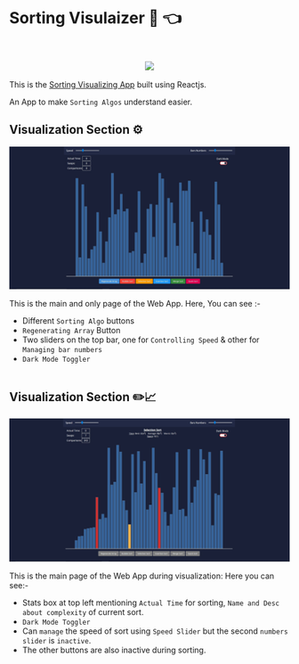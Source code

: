 # **Sorting Visulaizer 📅 👈**

<br/>

<p align="center">
<img src="https://img.shields.io/badge/frontend-ReactJS-blue?style=flat&logo=React">

<br/>

This is the [Sorting Visualizing App](https://sortingalgovisualizer.netlify.app) built using Reactjs.

An App to make `Sorting Algos` understand easier.
<br />

## **Visualization Section ⚙️**

<img src="./assets/1.jpg">

This is the main and only page of the Web App. Here, You can see :-

- Different `Sorting Algo` buttons
- `Regenerating Array` Button
- Two sliders on the top bar, one for `Controlling Speed` & other for `Managing bar numbers`
- `Dark Mode Toggler`
  <br /><br />

## **Visualization Section ✏️📈**

<img src="./assets/2.jpg">

This is the main page of the Web App during visualization: Here you can see:-

- Stats box at top left mentioning `Actual Time` for sorting, `Name and Desc about complexity` of current sort.
- `Dark Mode Toggler`
- Can `manage` the speed of sort using `Speed Slider` but the second `numbers slider` is `inactive`.
- The other buttons are also inactive during sorting.
  <br /><br />
